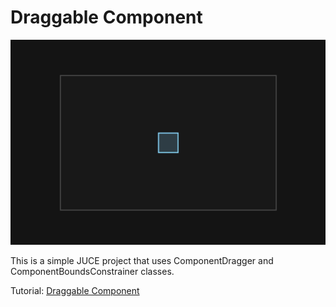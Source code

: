 # Draggable Component
![draggable-component](draggable-component.png)

This is a simple JUCE project that uses ComponentDragger and ComponentBoundsConstrainer classes.

Tutorial: [Draggable Component](https://suzuki-kengo.dev/posts/draggable-component)

